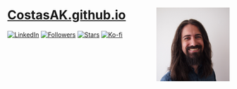 # [CostasAK.github.io](https://costasak.github.io) <img src="./src/assets/avatar.jpg" align="right" alt="" width="33%"/>

[![LinkedIn](https://img.shields.io/badge/LinkedIn-CostasAK-0077B5?logo=linkedin)](www.linkedin.com/in/CostasAK)
[![Followers](https://img.shields.io/github/followers/CostasAK.svg?label=Followers&logo=github)](https://github.com/CostasAK)
[![Stars](https://img.shields.io/github/stars/CostasAK?affiliations=OWNER%2CCOLLABORATOR&label=Stars&logo=github)](https://github.com/CostasAK?tab=repositories)
[![Ko-fi](https://img.shields.io/badge/ko--fi-CostasAK-F16061?logo=ko-fi)](https://ko-fi.com/CostasAK)
